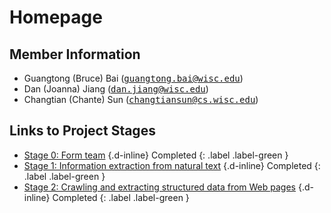 # Homepage

## Member Information

+ Guangtong (Bruce) Bai (<tt>[guangtong.bai@wisc.edu](mailto:guangtong.bai@wisc.edu)</tt>)
+ Dan (Joanna) Jiang (<tt>[dan.jiang@wisc.edu](mailto:dan.jiang@wisc.edu)</tt>)
+ Changtian (Chante) Sun (<tt>[changtiansun@cs.wisc.edu](mailto:changtiansun@cs.wisc.edu)</tt>)

## Links to Project Stages

+ [Stage 0: Form team]() {.d-inline} Completed {: .label .label-green }
+ [Stage 1: Information extraction from natural text](https://gtbai.github.io/CS839-Data-Science/stage1) {.d-inline} Completed {: .label .label-green }
+ [Stage 2: Crawling and extracting structured data from Web pages](https://gtbai.github.io/CS839-Data-Science/stage2) {.d-inline} Completed {: .label .label-green }